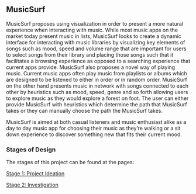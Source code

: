 ## MusicSurf

MusicSurf proposes using visualization in order to present a more natural experience when interacting with music. While most music apps on the market today present music in lists, MusicSurf looks to create a dynamic interface for interacting with music libraries by visualizing key elements of songs such as mood, speed and volume range that are important for users to select songs from their library and placing those songs such that it facilitates a browsing experience as opposed to a searching experience that current apps provide. MusicSurf also proposes a novel way of playing music. Current music apps often play music from playlists or albums which are designed to be listened to either in order or in random order. MusicSurf on the other hand presents music in network with songs connected to each other by heuristics such as mood, speed, genre and so forth allowing users to explore music as they would explore a forest on foot. The user can either provide MusicSurf with heuristics which determine the path that MusicSurf takes or they can manually choose the path the MusicSurf takes. 

MusicSurf is aimed at both casual listeners and music enthusiast alike as a day to day music app for choosing their music as they’re walking or a sit down experience to discover something new that fits their current mood. 


### Stages of Design
The stages of this project can be found at the pages:

[Stage 1: Project Ideation](https://colinauyeng.github.io/CPSC-481--MusicSurf/Stage1)

[Stage 2: Investigation](https://colinauyeng.github.io/CPSC-481--MusicSurf/Stage2)
